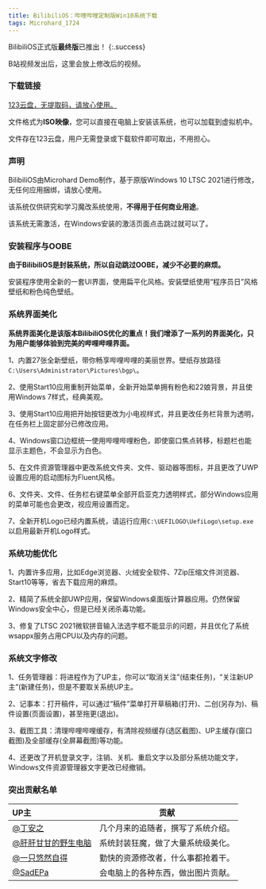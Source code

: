 ```yaml
---
title: BilibiliOS：哔哩哔哩定制版Win10系统下载
tags: Microhard_1724
---
```


BilibiliOS正式版**最终版**已推出！
{:.success}

B站视频发出后，这里会放上修改后的视频。

### 下载链接

[123云盘，无提取码，请放心使用。](https://www.123pan.com/s/zF07Vv-yMhWd.html)

文件格式为**ISO映像**，您可以直接在电脑上安装该系统，也可以加载到虚拟机中。

文件存在123云盘，用户无需登录或下载软件即可取出，不用担心。

### 声明

BilibiliOS由Microhard Demo制作，基于原版Windows 10 LTSC 2021进行修改，无任何应用捆绑，请放心使用。

该系统仅供研究和学习魔改系统使用，**不得用于任何商业用途**。

该系统无需激活，在Windows安装的激活页面点击跳过就可以了。

### 安装程序与OOBE

**由于BilibiliOS是封装系统，所以自动跳过OOBE，减少不必要的麻烦。**

安装程序使用全新的一套UI界面，使用扁平化风格。安装壁纸使用“程序员日”风格壁纸和粉色纯色壁纸。

### 系统界面美化

**系统界面美化是该版本BilibiliOS优化的重点！我们增添了一系列的界面美化，只为用户能够体验到完美的哔哩哔哩界面。**

1、内置27张全新壁纸，带你畅享哔哩哔哩的美丽世界。壁纸存放路径`C:\Users\Administrator\Pictures\bgp\`。

2、使用Start10应用重制开始菜单，全新开始菜单拥有粉色和22娘背景，并且使用Windows 7样式，经典美观。

3、使用Start10应用把开始按钮更改为小电视样式，并且更改任务栏背景为透明，在任务栏上固定部分已修改应用。

4、Windows窗口边框统一使用哔哩哔哩粉色，即使窗口焦点转移，标题栏也能显示主题色，不会显示为白色。

5、在文件资源管理器中更改系统文件夹、文件、驱动器等图标，并且更改了UWP设置应用的启动图标为Fluent风格。

6、文件夹、文件、任务栏右键菜单全部开启亚克力透明样式，部分Windows应用的菜单可能也会更改，视应用设置而定。

7、全新开机Logo已经内置系统，请运行应用`C:\UEFILOGO\UefiLogo\setup.exe`以启用最新开机Logo样式。

### 系统功能优化

1、内置许多应用，比如Edge浏览器、火绒安全软件、7Zip压缩文件浏览器、Start10等等，省去下载应用的麻烦。

2、精简了系统全部UWP应用，保留Windows桌面版计算器应用。仍然保留Windows安全中心，但是已经关闭杀毒功能。

3、修复了LTSC 2021微软拼音输入法选字框不能显示的问题，并且优化了系统wsappx服务占用CPU以及内存的问题。

### 系统文字修改

1、任务管理器：将进程作为了UP主，你可以“取消关注”(结束任务)，“关注新UP主”(新建任务)，但是不要取关系统UP主。

2、记事本：打开稿件，可以通过“稿件”菜单打开草稿箱(打开)、二创(另存为)、稿件设置(页面设置)，甚至拖更(退出)。

3、截图工具：清理哔哩哔哩缓存，有清除视频缓存(选区截图)、UP主缓存(窗口截图)及全部缓存(全屏幕截图)等功能。

4、还更改了开机登录文字，注销、关机、重启文字以及部分系统功能文字，Windows文件资源管理器文字更改已经撤销。

### 突出贡献名单

|UP主|贡献|
|:---------|:-------------:|
|[@丁安之](https://space.bilibili.com/1852591445)|几个月来的追随者，撰写了系统介绍。|
|[@肝肝甘甘的野生电脑](https://space.bilibili.com/1028045655)|系统封装狂魔，做了大量系统级美化。|
|[@一只悠然自得](https://space.bilibili.com/3493140812008017)|勤快的资源修改者，什么事都抢着干。|
|[@SadEPa](https://space.bilibili.com/1029866077)|会电脑上的各种东西，做出图片贡献。|
